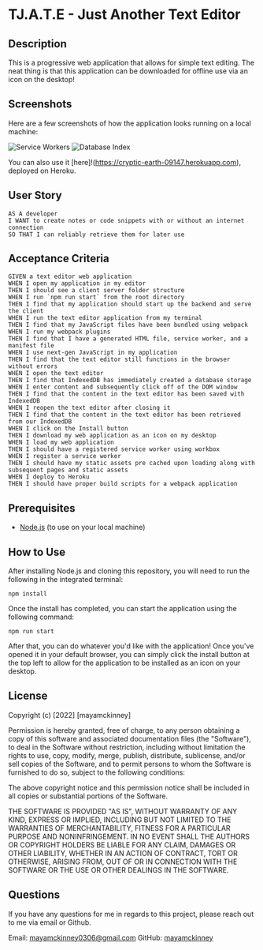# TJ.A.T.E - Just Another Text Editor

## Description

This is a progressive web application that allows for simple text editing. The neat thing is that this application can be downloaded for offline use via an icon on the desktop! 

## Screenshots

Here are a few screenshots of how the application looks running on a local machine:

![Service Workers](https://ibb.co/yQxw40K)
![Database Index](https://ibb.co/Qrzf1yW)

You can also use it [here]!(https://cryptic-earth-09147.herokuapp.com), deployed on Heroku.

## User Story

```
AS A developer
I WANT to create notes or code snippets with or without an internet connection
SO THAT I can reliably retrieve them for later use
```

## Acceptance Criteria

```
GIVEN a text editor web application
WHEN I open my application in my editor
THEN I should see a client server folder structure
WHEN I run `npm run start` from the root directory
THEN I find that my application should start up the backend and serve the client
WHEN I run the text editor application from my terminal
THEN I find that my JavaScript files have been bundled using webpack
WHEN I run my webpack plugins
THEN I find that I have a generated HTML file, service worker, and a manifest file
WHEN I use next-gen JavaScript in my application
THEN I find that the text editor still functions in the browser without errors
WHEN I open the text editor
THEN I find that IndexedDB has immediately created a database storage
WHEN I enter content and subsequently click off of the DOM window
THEN I find that the content in the text editor has been saved with IndexedDB
WHEN I reopen the text editor after closing it
THEN I find that the content in the text editor has been retrieved from our IndexedDB
WHEN I click on the Install button
THEN I download my web application as an icon on my desktop
WHEN I load my web application
THEN I should have a registered service worker using workbox
WHEN I register a service worker
THEN I should have my static assets pre cached upon loading along with subsequent pages and static assets
WHEN I deploy to Heroku
THEN I should have proper build scripts for a webpack application
```

## Prerequisites

- [Node.js](https://nodejs.org/en/) (to use on your local machine)

## How to Use

After installing Node.js and cloning this repository, you will need to run the following in the integrated terminal:
```
npm install
```
Once the install has completed, you can start the application using the following command:
```
npm run start
```
After that, you can do whatever you'd like with the application! Once you've opened it in your default browser, you can simply click the install button at the top left to allow for the application to be installed as an icon on your desktop.

## License

Copyright (c) [2022] [mayamckinney]

Permission is hereby granted, free of charge, to any person obtaining a copy of this software and associated documentation files (the "Software"), to deal in the Software without restriction, including without limitation the rights to use, copy, modify, merge, publish, distribute, sublicense, and/or sell copies of the Software, and to permit persons to whom the Software is furnished to do so, subject to the following conditions:

The above copyright notice and this permission notice shall be included in all copies or substantial portions of the Software.

THE SOFTWARE IS PROVIDED "AS IS", WITHOUT WARRANTY OF ANY KIND, EXPRESS OR IMPLIED, INCLUDING BUT NOT LIMITED TO THE WARRANTIES OF MERCHANTABILITY, FITNESS FOR A PARTICULAR PURPOSE AND NONINFRINGEMENT. IN NO EVENT SHALL THE AUTHORS OR COPYRIGHT HOLDERS BE LIABLE FOR ANY CLAIM, DAMAGES OR OTHER LIABILITY, WHETHER IN AN ACTION OF CONTRACT, TORT OR OTHERWISE, ARISING FROM, OUT OF OR IN CONNECTION WITH THE SOFTWARE OR THE USE OR OTHER DEALINGS IN THE SOFTWARE.

## Questions

If you have any questions for me in regards to this project, please reach out to me via email or Github.

Email: mayamckinney0306@gmail.com
GitHub: [mayamckinney](https://github.com/mayamckinney)
